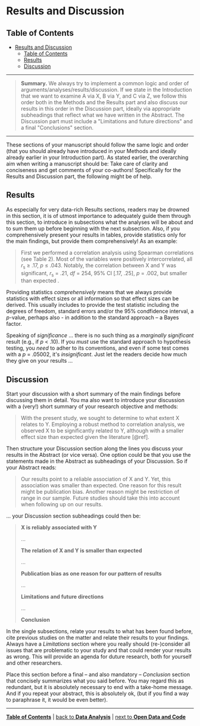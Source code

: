# Results and Discussion

## Table of Contents

- [Results and Discussion](#results-and-discussion)
  - [Table of Contents](#table-of-contents)
  - [Results](#results)
  - [Discussion](#discussion)

---

> **Summary.** We always try to implement a common logic and order of arguments/analyses/results/discussion. If we state in the Introduction that we want to examine A via X, B via Y, and C via Z, we follow this order both in the Methods and the Results part and also discuss our results in this order in the Discussion part, ideally via appropriate subheadings that reflect what we have written in the Abstract. The Discussion part must include a "Limitations and future directions" and a final "Conclusions" section.

---

These sections of your manuscript should follow the same logic and order (that you should already have introduced in your Methods and ideally already earlier in your Introduction part).
As stated earlier, the overarching aim when writing a manuscript should be:
Take care of clarity and conciseness and get comments of your co-authors!
Specifically for the Results and Discussion part, the following might be of help.

## Results

As especially for very data-rich Results sections, readers may be drowned in this section, it is of utmost importance to adequately guide them through this section, to introduce in subsections what the analyses will be about and to sum them up before beginning with the next subsection. Also, if you comprehensively present your results in tables, provide statistics only for the main findings, but provide them comprehensively! As an example:

> First we performed a correlation analysis using Spearman correlations (see Table 2). Most of the variables were positively intercorrelated, all *r*<sub>s</sub> &ge; .17, *p* &leq; .043. Notably, the correlation between X and Y was significant, *r*<sub>s</sub> = .21, *df* = 254, 95% CI [.17, .25], *p* = .002, but smaller than expected .

Providing statistics *comprehensively* means that we always provide statistics with effect sizes or all information so that effect sizes can be derived. This usually includes to provide the test statistic including the degrees of freedom, standard errors and/or the 95% condfidence interval, a *p*-value, perhaps also - in addition to the standard approach – a Bayes factor.

Speaking of *significance* ... there is no such thing as a *marginally significant* result (e.g., if *p* < .10). If you *must* use the standard approach to hypothesis testing, you *need* to adher to its conventions, and even if some test comes with a *p* = .05002, it's *insignificant*. Just let the readers decide how much they give on your results ... 

## Discussion

Start your discussion with a short summary of the main findings before discussing them in detail. You ma also want to introduce your discussion with a (very!) short summary of your research objective and methods:

> With the present study, we sought to determine to what extent X relates to Y. Employing a robust method to correlation analysis, we observed X to be significantly related to Y, although with a smaller effect size than expected given the literature [@ref].

Then structure your Discussion section along the lines you discuss your results in the Abstract (or vice versa). One option could be that you use the statements made in the Abstract as subheadings of your Discussion. So if your Abstract reads:

> Our results point to a reliable association of X and Y. Yet, this association was smaller than expected. One reason for this result might be publication bias. Another reason might be restriction of range in our sample. Future studies should take this into account when following up on our results.

... your Discussion section subheadings could then be:

> **X is reliably associated with Y**
>
>...
>
> **The relation of X and Y is smaller than expected**
>
>...
>
> **Publication bias as one reason for our pattern of results**
>
> ...
>
> **Limitations and future directions**
>
>...
>
> **Conclusion**

In the single subsections, relate your results to what has been found before, cite previous studies on the matter and relate their results to your findings. Always have a *Limitations* section where you really should (re-)consider all issues that are problematic to your study and that could render your results as wrong. This will provide an agenda for duture research, both for yourself and other researchers. 

Place this section before a final – and also mandatory – *Conclusion* section that concisely summarizes what you said before. You may regard this as redundant, but it is absolutely necessary to end with a take-home message. And if you repeat your abstract, this is absolutely ok, (but if you find a way to paraphrase it, it would be even better).

---

[**Table of Contents**](#README.md) | [back to **Data Analysis**](12_Data_analysis.md) | [next to **Open Data and Code**](14_Open_data_and_code.md)

